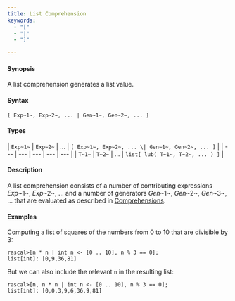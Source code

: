 ```yaml
---
title: List Comprehension
keywords:
  - "["
  - "|"
  - "]"

---
```


#### Synopsis

A list comprehension generates a list value.

#### Syntax

`[ Exp~1~, Exp~2~, ... | Gen~1~, Gen~2~, ... ]`

#### Types


| `Exp~1~` | `Exp~2~` | ... | `[ Exp~1~, Exp~2~, ... \| Gen~1~, Gen~2~, ... ]`  |
| --- | --- | --- | --- | --- |
| `T~1~`   | `T~2~`   | ... | `list[ lub( T~1~, T~2~, ... ) ]`                   |


#### Description

A list comprehension consists of a number of contributing expressions _Exp_~1~, _Exp_~2~, ... and a number of
generators _Gen_~1~, _Gen_~2~, _Gen_~3~, ... that are evaluated as described in [Comprehensions](../../../../../Rascal/Expressions/Comprehensions/index.md).

#### Examples

Computing a list of squares of the numbers from 0 to 10 that are divisible by 3:

```rascal-shell 
rascal>[n * n | int n <- [0 .. 10], n % 3 == 0];
list[int]: [0,9,36,81]
```
But we can also include the relevant `n` in the resulting list:

```rascal-shell 
rascal>[n, n * n | int n <- [0 .. 10], n % 3 == 0];
list[int]: [0,0,3,9,6,36,9,81]
```


